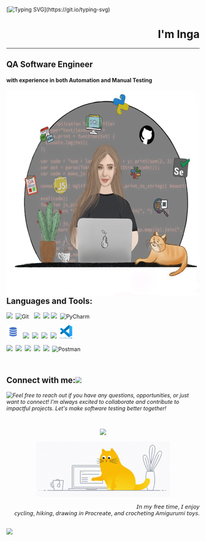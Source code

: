 
[![Typing SVG](https://readme-typing-svg.herokuapp.com?color=800000&size=29&multiline=true&width=700&lines=Hello+World!+Welcome+To+My+GitHub+Profile!)](https://git.io/typing-svg)
<div align="right" >
  
# I'm Inga

</div>

---

## QA Software Engineer 
#### with experience in both Automation and Manual Testing
<img align="right" width="635" height="535" src="images/png.png">
<br>

## Languages and Tools:

<img src="https://cdn.jsdelivr.net/gh/devicons/devicon/icons/github/github-original-wordmark.svg" width="35"/>&nbsp;
<img alt="Git" width="35px" style="padding-right:10px;" src="https://cdn.jsdelivr.net/gh/devicons/devicon/icons/git/git-original.svg" />
<img src="https://cdn.jsdelivr.net/gh/devicons/devicon/icons/javascript/javascript-original.svg" width="35"/>&nbsp;
<img src="https://cdn.jsdelivr.net/gh/devicons/devicon/icons/webstorm/webstorm-original.svg" width="35" />
<img src="https://cdn.jsdelivr.net/gh/devicons/devicon/icons/python/python-original-wordmark.svg" width="35"/>&nbsp;
<img src="https://blog.jetbrains.com/wp-content/uploads/2019/01/pycharm_icon.svg" width="35" alt="PyCharm"/>


<img src="https://raw.githubusercontent.com/github/explore/80688e429a7d4ef2fca1e82350fe8e3517d3494d/topics/sql/sql.png" width="35"/>&nbsp;
<img src="https://cdn.jsdelivr.net/gh/devicons/devicon/icons/mysql/mysql-plain-wordmark.svg" width="45"/>&nbsp;
<img src="https://cdn.jsdelivr.net/gh/devicons/devicon/icons/html5/html5-original-wordmark.svg" width="35"/>&nbsp;
<img src="https://cdn.jsdelivr.net/gh/devicons/devicon/icons/css3/css3-original-wordmark.svg" width="35"/>&nbsp;
<img src="https://cdn.jsdelivr.net/gh/devicons/devicon/icons/selenium/selenium-original.svg"  width="30"/>&nbsp;
<img src="https://github.com/devicons/devicon/blob/master/icons/vscode/vscode-original-wordmark.svg" title="VSCode" alt="VSCode" width="35"/>&nbsp;


<img src="https://cdn.jsdelivr.net/gh/devicons/devicon/icons/jira/jira-plain-wordmark.svg" width="35"/>&nbsp;
<img src="https://cdn.jsdelivr.net/gh/devicons/devicon/icons/slack/slack-original.svg" width="35"/>&nbsp; 
<img src="https://cdn.jsdelivr.net/gh/devicons/devicon/icons/firefox/firefox-original.svg" width="35"/>&nbsp;
<img src="https://cdn.jsdelivr.net/gh/devicons/devicon/icons/safari/safari-original.svg" width="35"/>&nbsp;
<img src="https://cdn.jsdelivr.net/gh/devicons/devicon/icons/chrome/chrome-original.svg" width="35"/>&nbsp;
<img src="https://camo.githubusercontent.com/93b32389bf746009ca2370de7fe06c3b5146f4c99d99df65994f9ced0ba41685/68747470733a2f2f7777772e766563746f726c6f676f2e7a6f6e652f6c6f676f732f676574706f73746d616e2f676574706f73746d616e2d69636f6e2e737667" title="Postman" alt="Postman" width="35"/> 

<br/>


## Connect with me:<img src="https://github.com/TheDudeThatCode/TheDudeThatCode/blob/master/Assets/Handshake.gif" height="32px">
<a href="https://www.linkedin.com/in/ingajumir/" target="blank" >
  <img align="left"  src="https://img.shields.io/badge/LinkedIn-0077B5?style=for-the-badge&logo=linkedin&logoColor=white" />
  </a>

*Feel free to reach out if you have any questions, opportunities, or just want to connect! I'm always excited to collaborate and contribute to impactful projects. Let's make software testing better together!*

<br>

<p align="center">
  <!-- Typing SVG by DenverCoder1 - https://github.com/DenverCoder1/readme-typing-svg -->
  <a href="https://github.com/DenverCoder1/readme-typing-svg">
    <img src="https://readme-typing-svg.demolab.com/?lines=Software%20QA%20Automation%20Engineer;Experienced%20UI%2FUX%20Tester;7%20years%20of%20testing%20experience;Always%20learning%20new%20things%20:)&font=Fira%20Code&center=true&width=440&height=45&color=FFA500&vCenter=true&pause=1000&size=22" /></a>
</p> 
<p align="center">
<img  width="350" src="images/cat-coding.gif" >
</p>
<p align="right">
 𝘐𝘯 𝘮𝘺 𝘧𝘳𝘦𝘦 𝘵𝘪𝘮𝘦, 𝘐 𝘦𝘯𝘫𝘰𝘺 <br> 𝘤𝘺𝘤𝘭𝘪𝘯𝘨, 𝘩𝘪𝘬𝘪𝘯𝘨, 𝘥𝘳𝘢𝘸𝘪𝘯𝘨 𝘪𝘯 𝘗𝘳𝘰𝘤𝘳𝘦𝘢𝘵𝘦, 𝘢𝘯𝘥 𝘤𝘳𝘰𝘤𝘩𝘦𝘵𝘪𝘯𝘨 𝘈𝘮𝘪𝘨𝘶𝘳𝘶𝘮𝘪 𝘵𝘰𝘺𝘴. <br><br>
</p> 

![](https://komarev.com/ghpvc/?username=IngaJumir&color=yellow)
